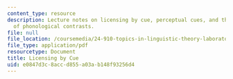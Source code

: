 ```yaml
---
content_type: resource
description: Lecture notes on licensing by cue, perceptual cues, and the distribution
  of phonological contrasts.
file: null
file_location: /coursemedia/24-910-topics-in-linguistic-theory-laboratory-phonology-spring-2007/e0847d3c8accd855a03ab148f93256d4_lec6_cues.pdf
file_type: application/pdf
resourcetype: Document
title: Licensing by Cue
uid: e0847d3c-8acc-d855-a03a-b148f93256d4
---
```


